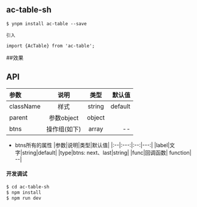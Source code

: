 ## ac-table-sh

```
$ ynpm install ac-table --save

引入

import {AcTable} from 'ac-table';

```

##效果
 
 

## API

|参数|说明|类型|默认值|
|:--|:---:|:--:|---:|
|className|样式|string|default|
|parent|参数object|object|
|btns|操作组(如下)| array| --|

* btns所有的属性
     |参数|说明|类型|默认值|
     |:--|:---:|:--:|---:|
     |label|文字|string|default|
     |type|btns: next、last|string|
     |func|回调函数| function| --|

#### 开发调试

```sh
$ cd ac-table-sh
$ npm install
$ npm run dev
```

